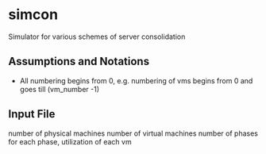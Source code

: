 simcon
======

Simulator for various schemes of server consolidation

Assumptions and Notations
-------------------------
* All numbering begins from 0, e.g. numbering of vms begins from 0 and goes till (vm_number -1)

Input File
----------
number of physical machines
number of virtual machines
number of phases
for each phase, utilization of each vm
